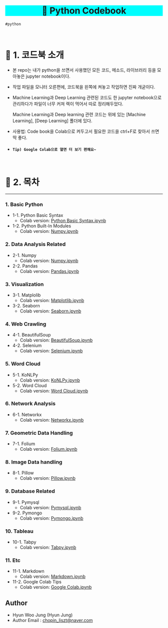 <h1 align="center" style="background-color:#00FEFE"><strong>🔎 Python Codebook</strong></h3>

`#python`

<br>
 
# 🚦 1. 코드북 소개
 - 본 repo는 내가 python을 쓰면서 사용했던 모든 코드, 메소드, 라이브러리 등을 모아놓은 jupyter notebook이다.
 - 작업 파일을 모니터 오른편에, 코드북을 왼쪽에 켜놓고 작업하면 진짜 개굳이다.
 - Machine Learning과 Deep Learning 관련된 코드도 한 jupyter notebook으로 관리하다가 파일이 너무 커져 렉이 먹어서 따로 정리해두었다.
 
   Machine Learning과 Deep learning 관련 코드는 위에 있는 [Machine Learning], [Deep Learning] 폴더에 있다.
 - 사용법: Code book을 Colab으로 켜두고서 필요한 코드을 ctrl+F로 찾아서 쓰면 딱 좋다.
 - #### `Tip) Google Colab으로 열면 더 보기 편해요~`
<br>

# 🚦 2. 목차

---

### 1. Basic Python
  - 1-1. Python Basic Syntax
    - Colab version: [Python Basic Syntax.ipynb](https://colab.research.google.com/github/hw79chopin/Python3-Codebook/blob/master/1-1.%20Python%20Basic%20Syntax/%5BPython%20Basic%20Syntax%5D%20Python3%20Codebook.ipynb)
  - 1-2. Python Built-In Modules
    - Colab version: [Numpy.ipynb](https://colab.research.google.com/github/hw79chopin/Python3-Codebook/blob/master/1-2.%20Python%20Built-In%20Modules/%5BBuilt-In%20Modules%5D%20Python3%20Codebook.ipynb)
  
### 2. Data Analysis Related
  - 2-1. Numpy
    - Colab version: [Numpy.ipynb](https://colab.research.google.com/github/hw79chopin/Python3-Codebook/blob/master/2-1.%20Numpy/%5BNumpy%5D%20Python3%20Codebook.ipynb)
  - 2-2. Pandas
    - Colab version: [Pandas.ipynb](https://colab.research.google.com/github/hw79chopin/Python3-Codebook/blob/master/2-2.%20Pandas/%5BPandas%5D%20Python3%20Codebook.ipynb)
  
  
### 3. Visualization
  - 3-1. Matplolib
    - Colab version: [Matplotlib.ipynb](https://colab.research.google.com/github/hw79chopin/Python3-Codebook/blob/master/3-1.%20Matplotlib/%5BMatplotlib%5D%20Python3%20Codebook.ipynb)
  - 3-2. Seaborn
    - Colab version: [Seaborn.ipynb](https://colab.research.google.com/github/hw79chopin/Python3-Codebook/blob/master/3-2.%20Seaborn/%5BSeaborn%5D%20Python3%20Codebook.ipynb)
 
### 4. Web Crawling
  - 4-1. BeautifulSoup
    - Colab version: [BeautifulSoup.ipynb](https://colab.research.google.com/github/hw79chopin/Python3-Codebook/blob/master/4-1.%20BeautifulSoup/%5BBeautifulSoup%5D%20Python3%20Codebook.ipynb)
  - 4-2. Selenium
    - Colab version: [Selenium.ipynb](https://colab.research.google.com/github/hw79chopin/Python3-Codebook/blob/master/4-2.%20Selenium/%5BSelenium%5D%20Python3%20Codebook.ipynb)
    
### 5. Word Cloud
  - 5-1. KoNLPy
    - Colab version: [KoNLPy.ipynb](https://colab.research.google.com/github/hw79chopin/Python3-Codebook/blob/master/5-1.%20KoNLPy/%5BKoNLPy%5D%20Python3%20Codebook.ipynb)
  - 5-2. Word Cloud
    - Colab version: [Word Cloud.ipynb](https://colab.research.google.com/github/hw79chopin/Python3-Codebook/blob/master/5-2.%20Word%20Cloud/%5BWord_Cloud%5D%20Python3%20Codebook.ipynb)
  
### 6. Network Analysis
  - 6-1. Networkx
    - Colab version: [Networkx.ipynb](https://colab.research.google.com/github/hw79chopin/Python3-Codebook/blob/master/6-1.%20Networkx/%5BNetworkx%5D%20Python3%20Codebook.ipynb)
  
### 7. Geometric Data Handling
  - 7-1. Folium
    - Colab version: [Folium.ipynb](https://colab.research.google.com/github/hw79chopin/Python3-Codebook/blob/master/7-1.%20Folium/%5BFolium%5D%20Python3%20Codebook.ipynb)
  
### 8. Image Data handling
  - 8-1. Pillow
    - Colab version: [Pillow.ipynb](https://colab.research.google.com/github/hw79chopin/Python3-Codebook/blob/master/8-1.%20Pillow/%5BPillow%5D%20Python3%20Codebook.ipynb)

### 9. Database Related
  - 9-1. Pymysql
    - Colab version: [Pymysql.ipynb](https://colab.research.google.com/github/hw79chopin/Python3-Codebook/blob/master/9-1.%20Pymysql/%5BPymysql%5D%20Python3%20Codebook.ipynb)
  - 9-2. Pymongo
    - Colab version: [Pymongo.ipynb](https://colab.research.google.com/github/hw79chopin/Python3-Codebook/blob/master/9-2.%20Pymongo/%5BPymongo%5D%20Python3%20Codebook.ipynb)

### 10. Tableau
  - 10-1. Tabpy
    - Colab version: [Tabpy.ipynb](https://colab.research.google.com/github/hw79chopin/Python3-Codebook/blob/master/10-1.%20Tabpy/%5BTabpy%5D%20Python3%20Codebook.ipynb)
  
### 11. Etc
  - 11-1. Markdown
    - Colab version: [Markdown.ipynb](https://colab.research.google.com/github/hw79chopin/Python3-Codebook/blob/master/11-1.%20Markdown/%5BMarkdown%20Syntax%5D%20Python3%20Codebook.ipynb)
  - 11-2. Google Colab Tips
    - Colab version: [Google Colab.ipynb](https://colab.research.google.com/github/hw79chopin/Python3-Codebook/blob/master/11-2.%20Google%20Colab/%5BGoogle%20Colab%5D%20Python3%20Codebook.ipynb)

## Author
- Hyun Woo Jung (Hyun Jung)
- Author Email : chopin_liszt@naver.com
